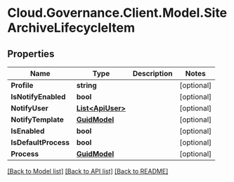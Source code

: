 # Cloud.Governance.Client.Model.SiteArchiveLifecycleItem
## Properties

Name | Type | Description | Notes
------------ | ------------- | ------------- | -------------
**Profile** | **string** |  | [optional] 
**IsNotifyEnabled** | **bool** |  | [optional] 
**NotifyUser** | [**List&lt;ApiUser&gt;**](ApiUser.md) |  | [optional] 
**NotifyTemplate** | [**GuidModel**](GuidModel.md) |  | [optional] 
**IsEnabled** | **bool** |  | [optional] 
**IsDefaultProcess** | **bool** |  | [optional] 
**Process** | [**GuidModel**](GuidModel.md) |  | [optional] 

[[Back to Model list]](../README.md#documentation-for-models) [[Back to API list]](../README.md#documentation-for-api-endpoints) [[Back to README]](../README.md)

